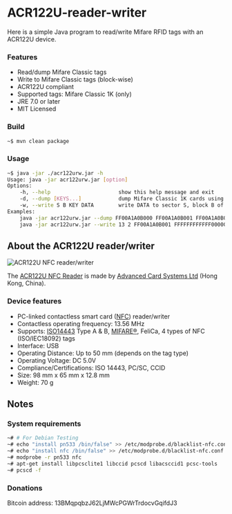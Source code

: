 # ACR122U-reader-writer

Here is a simple Java program to read/write Mifare RFID tags with an ACR122U device.

### Features

  * Read/dump Mifare Classic tags
  * Write to Mifare Classic tags (block-wise)
  * ACR122U compliant
  * Supported tags: Mifare Classic 1K (only)
  * JRE 7.0 or later
  * MIT Licensed

### Build

```bash
~$ mvn clean package
```

### Usage

```bash
~$ java -jar ./acr122urw.jar -h
Usage: java -jar acr122urw.jar [option]
Options:
    -h, --help                      show this help message and exit
    -d, --dump [KEYS...]            dump Mifare Classic 1K cards using KEYS
    -w, --write S B KEY DATA        write DATA to sector S, block B of Mifare Classic 1K cards using KEY
Examples:
    java -jar acr122urw.jar --dump FF00A1A0B000 FF00A1A0B001 FF00A1A0B099
    java -jar acr122urw.jar --write 13 2 FF00A1A0B001 FFFFFFFFFFFF00000000060504030201
```

## About the ACR122U reader/writer

![ACR122U NFC reader/writer](res/acr122u_reader_writer.png?raw=true)

The [ACR122U NFC Reader](http://www.acs.com.hk/en/products/3/acr122u-usb-nfc-reader/) is made by [Advanced Card Systems Ltd](http://www.acs.com.hk/) (Hong Kong, China).

### Device features

  * PC-linked contactless smart card ([NFC](http://en.wikipedia.org/wiki/Near_field_communication)) reader/writer
  * Contactless operating frequency: 13.56 MHz
  * Supports: [ISO14443](http://en.wikipedia.org/wiki/ISO/IEC_14443) Type A & B, [MIFARE®](http://en.wikipedia.org/wiki/MIFARE), FeliCa, 4 types of NFC (ISO/IEC18092) tags
  * Interface: USB
  * Operating Distance: Up to 50 mm (depends on the tag type)
  * Operating Voltage: DC 5.0V
  * Compliance/Certifications: ISO 14443, PC/SC, CCID
  * Size: 98 mm x 65 mm x 12.8 mm
  * Weight: 70 g
  
## Notes

### System requirements

```bash
~# # For Debian Testing
~# echo "install pn533 /bin/false" >> /etc/modprobe.d/blacklist-nfc.conf
~# echo "install nfc /bin/false" >> /etc/modprobe.d/blacklist-nfc.conf
~# modprobe -r pn533 nfc
~# apt-get install libpcsclite1 libccid pcscd libacsccid1 pcsc-tools
~# pcscd -f
```

### Donations

Bitcoin address: 13BMqpqbzJ62LjMWcPGWrTrdocvGqifdJ3
